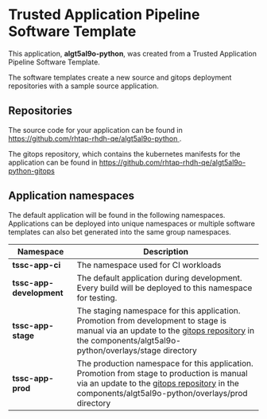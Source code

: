 # Trusted Application Pipeline Software Template

This application, **algt5al9o-python**, was created from a Trusted Application Pipeline Software Template.

The software templates create a new source and gitops deployment repositories with a sample source application. 

## Repositories

The source code for your application can be found in [https://github.com/rhtap-rhdh-qe/algt5al9o-python ](https://github.com/rhtap-rhdh-qe/algt5al9o-python ).
 
The gitops repository, which contains the kubernetes manifests for the application can be found in 
[https://github.com/rhtap-rhdh-qe/algt5al9o-python-gitops ](https://github.com/rhtap-rhdh-qe/algt5al9o-python-gitops ) 

## Application namespaces 

The default application will be found in the following namespaces. Applications can be deployed into unique namespaces or multiple software templates can also bet generated into the same group namespaces.  

|  Namespace   |  Description   |  
| -------- | -------- |
| **tssc-app-ci** | The namespace used for CI workloads |
| **tssc-app-development** | The default application during development. Every build will be deployed to this namespace for testing. |
| **tssc-app-stage** | The staging namespace for this application. Promotion from development to stage is manual via an update to the [gitops repository](https://github.com/rhtap-rhdh-qe/algt5al9o-python-gitops ) in the components/algt5al9o-python/overlays/stage directory |
| **tssc-app-prod** | The production namespace for this application. Promotion from stage to production is manual via an update to the [gitops repository](https://github.com/rhtap-rhdh-qe/algt5al9o-python-gitops ) in the components/algt5al9o-python/overlays/prod directory |